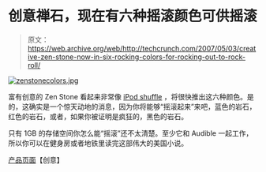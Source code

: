 # 创意禅石，现在有六种摇滚颜色可供摇滚

> 原文：<https://web.archive.org/web/http://techcrunch.com/2007/05/03/creative-zen-stone-now-in-six-rocking-colors-for-rocking-out-to-rock-roll/>

[![zenstonecolors.jpg](img/cdeefbe68a5b8d73a60f091151f0e0d1.png)](https://web.archive.org/web/20151026201913/http://old.crunchgear.com/wp-content/uploads/zenstonecolors.jpg "zenstonecolors.jpg")

富有创意的 Zen Stone 看起来非常像 [iPod shuffle](https://web.archive.org/web/20151026201913/http://crunchgear.com/2006/11/01/ipod-shuffle-2-hands-on/) ，将很快推出这六种颜色。是的，这确实是一个惊天动地的消息，因为你将能够“摇滚起来”来吧，蓝色的岩石，红色的岩石，或者，如果你被证明是疯狂的，黑色的岩石。

只有 1GB 的存储空间你怎么能“摇滚”还不太清楚。至少它和 Audible 一起工作，所以你可以在健身房或者地铁里读完这部伟大的美国小说。

[产品页面](https://web.archive.org/web/20151026201913/http://us.creative.com/products/product.asp?category=213&subcategory=214&product=16424&nav=features)【创意】